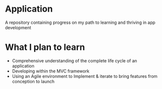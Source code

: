 # Application

A repository containing progress on my path to learning and thriving in app development

# What I plan to learn

* Comprehensive understanding of the complete life cycle of an application
* Developing within the MVC framework
* Using an Agile environment to Implement & iterate to bring features from conception to launch
